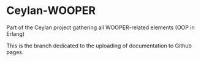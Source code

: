 # Ceylan-WOOPER
Part of the Ceylan project gathering all WOOPER-related elements (OOP in Erlang)

This is the branch dedicated to the uploading of documentation to Github pages.
